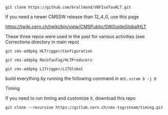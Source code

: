 `git clone https://github.com/brallmond/VBFIsoTauHLT.git`


If you need a newer CMSSW release than 12_4_0, use this page

https://twiki.cern.ch/twiki/bin/view/CMSPublic/SWGuideGlobalHLT


These three repos were used in the past for various activities (see Corrections directory in main repo)

`git cms-addpkg HLTrigger/Configuration`

`git cms-addpkg RecoTauTag/HLTProducers`

`git cms-addpkg L1Trigger/L1TGlobal`


build everything by running the following command in src.
`scram b -j 8`

Timing

If you need to run timing and customize it, download this repo

`git clone --recursive https://gitlab.cern.ch/cms-tsg/steam/timing.git`
